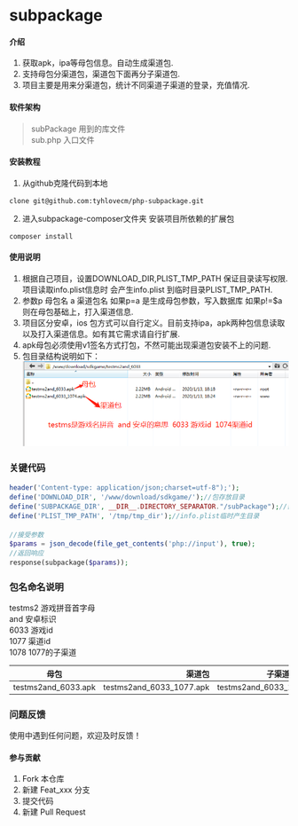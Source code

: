 # subpackage

#### 介绍
1. 获取apk，ipa等母包信息。自动生成渠道包.
2. 支持母包分渠道包，渠道包下面再分子渠道包.
3. 项目主要是用来分渠道包，统计不同渠道子渠道的登录，充值情况.

#### 软件架构
> subPackage 用到的库文件  
> sub.php    入口文件

#### 安装教程

1. 从github克隆代码到本地
```git 
clone git@github.com:tyhlovecm/php-subpackage.git
```
2. 进入subpackage-composer文件夹 安装项目所依赖的扩展包
```composer
composer install
```

#### 使用说明

1.  根据自己项目，设置DOWNLOAD_DIR,PLIST_TMP_PATH 保证目录读写权限.项目读取info.plist信息时 会产生info.plist 到临时目录PLIST_TMP_PATH.
2.  参数p 母包名 a 渠道包名 如果p=a 是生成母包参数，写入数据库 如果p!=$a则在母包基础上，打入渠道信息.
3.  项目区分安卓，ios 包方式可以自行定义。目前支持ipa，apk两种包信息读取以及打入渠道信息。如有其它需求请自行扩展.
4.  apk母包必须使用v1签名方式打包，不然可能出现渠道包安装不上的问题.
5.  包目录结构说明如下：
![包目录结构说明](picture/dir-tmplate.png)

### 关键代码
```php
header('Content-type: application/json;charset=utf-8");');
define('DOWNLOAD_DIR', '/www/download/sdkgame/');//包存放目录
define('SUBPACKAGE_DIR', __DIR__.DIRECTORY_SEPARATOR."/subPackage");//需要用到的类
define('PLIST_TMP_PATH', '/tmp/tmp_dir');//info.plist临时产生目录

//接受参数
$params = json_decode(file_get_contents('php://input'), true);
//返回响应
response(subpackage($params));
```

### 包名命名说明
testms2 游戏拼音首字母  
and     安卓标识  
6033    游戏id  
1077    渠道id  
1078    1077的子渠道  


| 母包        | 渠道包 |  子渠道包  |
| --------   | -----:  | :----:  |
| testms2and_6033.apk     | testms2and_6033_1077.apk   |   testms2and_6033_1077_1078.apk     |


### 问题反馈
使用中遇到任何问题，欢迎及时反馈！

#### 参与贡献
1.  Fork 本仓库
2.  新建 Feat_xxx 分支
3.  提交代码
4.  新建 Pull Request
